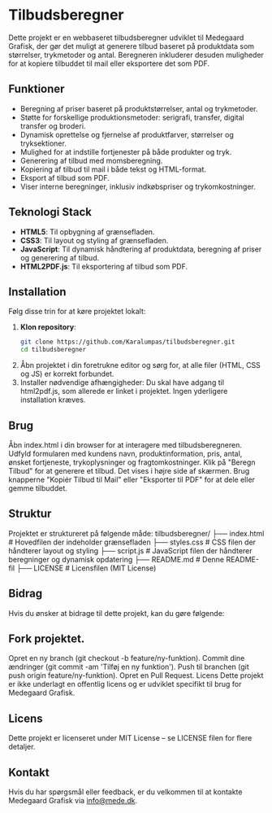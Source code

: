 # Tilbudsberegner

Dette projekt er en webbaseret tilbudsberegner udviklet til Medegaard Grafisk, der gør det muligt at generere tilbud baseret på produktdata som størrelser, trykmetoder og antal. Beregneren inkluderer desuden muligheder for at kopiere tilbuddet til mail eller eksportere det som PDF.

## Funktioner
- Beregning af priser baseret på produktstørrelser, antal og trykmetoder.
- Støtte for forskellige produktionsmetoder: serigrafi, transfer, digital transfer og broderi.
- Dynamisk oprettelse og fjernelse af produktfarver, størrelser og tryksektioner.
- Mulighed for at indstille fortjenester på både produkter og tryk.
- Generering af tilbud med momsberegning.
- Kopiering af tilbud til mail i både tekst og HTML-format.
- Eksport af tilbud som PDF.
- Viser interne beregninger, inklusiv indkøbspriser og trykomkostninger.

## Teknologi Stack
- **HTML5**: Til opbygning af grænsefladen.
- **CSS3**: Til layout og styling af grænsefladen.
- **JavaScript**: Til dynamisk håndtering af produktdata, beregning af priser og generering af tilbud.
- **HTML2PDF.js**: Til eksportering af tilbud som PDF.

## Installation

Følg disse trin for at køre projektet lokalt:

1. **Klon repository**:
   ```bash
   git clone https://github.com/Karalumpas/tilbudsberegner.git
   cd tilbudsberegner
2. Åbn projektet i din foretrukne editor og sørg for, at alle filer (HTML, CSS og JS) er korrekt forbundet.
3. Installer nødvendige afhængigheder: Du skal have adgang til html2pdf.js, som allerede er linket i projektet. Ingen yderligere installation kræves.

## Brug
Åbn index.html i din browser for at interagere med tilbudsberegneren.
Udfyld formularen med kundens navn, produktinformation, pris, antal, ønsket fortjeneste, trykoplysninger og fragtomkostninger.
Klik på "Beregn Tilbud" for at generere et tilbud. Det vises i højre side af skærmen.
Brug knapperne "Kopiér Tilbud til Mail" eller "Eksporter til PDF" for at dele eller gemme tilbuddet.

## Struktur
Projektet er struktureret på følgende måde:
tilbudsberegner/
├── index.html         # Hovedfilen der indeholder grænsefladen
├── styles.css         # CSS filen der håndterer layout og styling
├── script.js          # JavaScript filen der håndterer beregninger og dynamisk opdatering
├── README.md          # Denne README-fil
├── LICENSE            # Licensfilen (MIT License)

## Bidrag
Hvis du ønsker at bidrage til dette projekt, kan du gøre følgende:

## Fork projektet.
Opret en ny branch (git checkout -b feature/ny-funktion).
Commit dine ændringer (git commit -am 'Tilføj en ny funktion').
Push til branchen (git push origin feature/ny-funktion).
Opret en Pull Request.
Licens
Dette projekt er ikke underlagt en offentlig licens og er udviklet specifikt til brug for Medegaard Grafisk.

## Licens
Dette projekt er licenseret under MIT License – se LICENSE filen for flere detaljer.

## Kontakt
Hvis du har spørgsmål eller feedback, er du velkommen til at kontakte Medegaard Grafisk via info@mede.dk.
